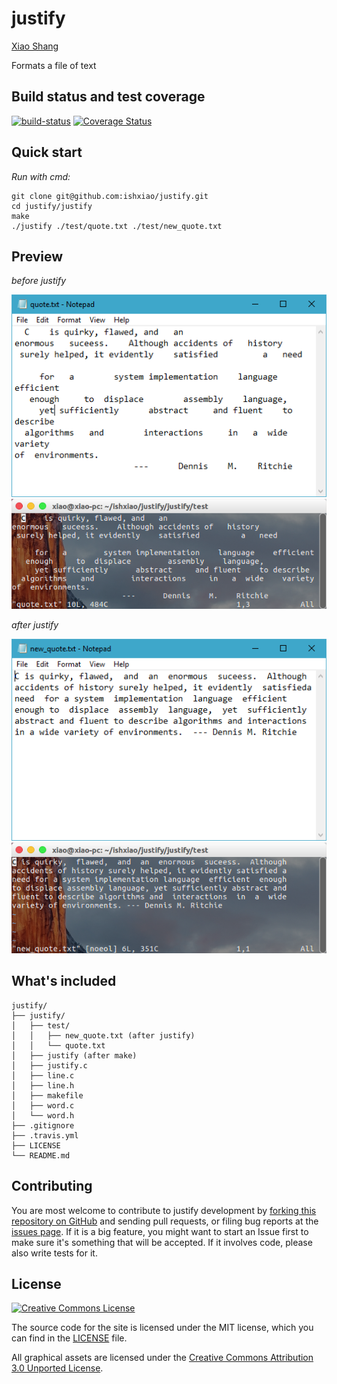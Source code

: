 justify
=======

[Xiao Shang](http://github.com/ishxiao)

Formats a file of text

Build status and test coverage
------------------------------

[![build-status](https://travis-ci.org/ishxiao/justify.svg?branch=master)](http://travis-ci.org/ishxiao/justify)
[![Coverage Status](https://img.shields.io/coveralls/ishxiao/justify.svg)](https://coveralls.io/r/ishxiao/justify)

Quick start
-----------

*Run with cmd:*

```
git clone git@github.com:ishxiao/justify.git
cd justify/justify
make
./justify ./test/quote.txt ./test/new_quote.txt

```

Preview
-------

*before justify*

<img alt="image" style="border-width:0" src="https://github.com/ishxiao/justify/blob/master/res/quote.png" /><img alt="image" style="border-width:0" src="https://github.com/ishxiao/justify/blob/master/res/quote-vim.png" />

*after justify*

<img alt="image" style="border-width:0" src="https://github.com/ishxiao/justify/blob/master/res/new_quote.png" /><img alt="image" style="border-width:0" src="https://github.com/ishxiao/justify/blob/master/res/new_quote-vim.png" />

What's included
---------------

```
justify/
├── justify/
│   ├── test/
│   │   ├── new_quote.txt (after justify)
│   │   └── quote.txt
│   ├── justify (after make)
│   ├── justify.c
│   ├── line.c
│   ├── line.h
│   ├── makefile
│   ├── word.c
│   └── word.h
├── .gitignore
├── .travis.yml
├── LICENSE
└── README.md
```

## Contributing

You are most welcome to contribute to justify development by [forking this repository on GitHub](https://github.com/ishxiao/justify) and sending pull requests, or filing bug reports at the 
[issues page](http://github.com/ishxiao/justify/issues). If it is a big feature,
you might want to start an Issue first to make sure it's something that will
be accepted.  If it involves code, please also write tests for it.

## License

<a rel="license" href="http://creativecommons.org/licenses/by-nc/3.0/">
    <img alt="Creative Commons License" style="border-width:0" src="http://i.creativecommons.org/l/by-nc/3.0/88x31.png" />
</a>

The source code for the site is licensed under the MIT license, which you can find in
the [LICENSE](https://github.com/ishxiao/justify/blob/master/LICENSE) file.

All graphical assets are licensed under the
[Creative Commons Attribution 3.0 Unported License](https://creativecommons.org/licenses/by/3.0/).